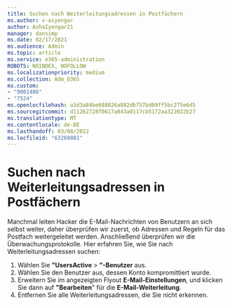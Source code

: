```yaml
---
title: Suchen nach Weiterleitungsadressen in Postfächern
ms.author: v-aiyengar
author: AshaIyengar21
manager: dansimp
ms.date: 02/17/2021
ms.audience: Admin
ms.topic: article
ms.service: o365-administration
ROBOTS: NOINDEX, NOFOLLOW
ms.localizationpriority: medium
ms.collection: Adm_O365
ms.custom:
- "9002486"
- "7524"
ms.openlocfilehash: a3d3a84be688026a882db757bd09ff5bc275e6d5
ms.sourcegitcommit: d11262728f0617a843a0117cb5172aa322022b27
ms.translationtype: MT
ms.contentlocale: de-DE
ms.lasthandoff: 03/08/2022
ms.locfileid: "63269081"
---
```

# <a name="check-for-forwarding-addresses-on-mailboxes"></a>Suchen nach Weiterleitungsadressen in Postfächern

Manchmal leiten Hacker die E-Mail-Nachrichten von Benutzern an sich selbst weiter, daher überprüfen wir zuerst, ob Adressen und Regeln für das Postfach weitergeleitet werden. Anschließend überprüfen wir die Überwachungsprotokolle. Hier erfahren Sie, wie Sie nach Weiterleitungsadressen suchen:

1. Wählen Sie **"UsersActive** > **"-Benutzer** aus.
1. Wählen Sie den Benutzer aus, dessen Konto kompromittiert wurde.
1. Erweitern Sie im angezeigten Flyout **E-Mail-Einstellungen**, und klicken Sie dann auf **"Bearbeiten**" für die **E-Mail-Weiterleitung**.
1. Entfernen Sie alle Weiterleitungsadressen, die Sie nicht erkennen.